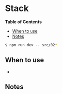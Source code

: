 # Stack

<!-- START doctoc generated TOC please keep comment here to allow auto update -->
<!-- DON'T EDIT THIS SECTION, INSTEAD RE-RUN doctoc TO UPDATE -->
**Table of Contents**

- [When to use](#when-to-use)
- [Notes](#notes)

<!-- END doctoc generated TOC please keep comment here to allow auto update -->

```bash
$ npm run dev -- src/02*
```

## When to use

-

## Notes

